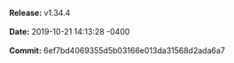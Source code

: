 **Release:** 
v1.34.4
<br><br>**Date:** 
2019-10-21 14:13:28 -0400
<br><br>**Commit:** 
6ef7bd4069355d5b03166e013da31568d2ada6a7

